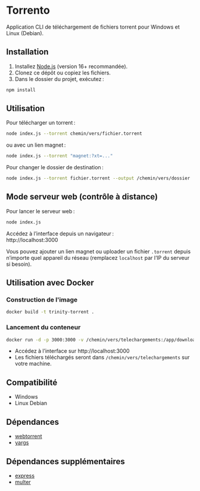 # Torrento

Application CLI de téléchargement de fichiers torrent pour Windows et Linux (Debian).

## Installation

1. Installez [Node.js](https://nodejs.org/) (version 16+ recommandée).
2. Clonez ce dépôt ou copiez les fichiers.
3. Dans le dossier du projet, exécutez :

```bash
npm install
```

## Utilisation

Pour télécharger un torrent :

```bash
node index.js --torrent chemin/vers/fichier.torrent
```
ou avec un lien magnet :

```bash
node index.js --torrent "magnet:?xt=..."
```

Pour changer le dossier de destination :

```bash
node index.js --torrent fichier.torrent --output /chemin/vers/dossier
```

## Mode serveur web (contrôle à distance)

Pour lancer le serveur web :

```bash
node index.js
```

Accédez à l’interface depuis un navigateur :  
http://localhost:3000

Vous pouvez ajouter un lien magnet ou uploader un fichier `.torrent` depuis n’importe quel appareil du réseau (remplacez `localhost` par l’IP du serveur si besoin).

## Utilisation avec Docker

### Construction de l'image

```bash
docker build -t trinity-torrent .
```

### Lancement du conteneur

```bash
docker run -d -p 3000:3000 -v /chemin/vers/telechargements:/app/downloads --name trinity trinity-torrent
```

- Accédez à l’interface sur http://localhost:3000
- Les fichiers téléchargés seront dans `/chemin/vers/telechargements` sur votre machine.

## Compatibilité

- Windows
- Linux Debian

## Dépendances

- [webtorrent](https://www.npmjs.com/package/webtorrent)
- [yargs](https://www.npmjs.com/package/yargs)

## Dépendances supplémentaires

- [express](https://www.npmjs.com/package/express)
- [multer](https://www.npmjs.com/package/multer)
